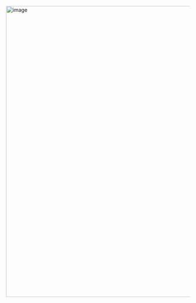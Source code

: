 <img width="1456" height="796" alt="image" src="https://github.com/user-attachments/assets/a33bb665-e306-4313-9ea0-29438ccecd71" />



